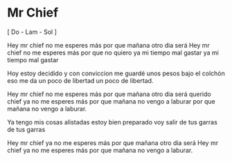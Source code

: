 Mr Chief
========

[ Do - Lam - Sol ]

Hey mr chief no me esperes más
por que mañana otro dia será 
Hey mr chief no me esperes más
por que no quiero ya mi tiempo mal gastar
ya mi tiempo mal gastar

Hoy estoy decidido y con conviccion
me guardé unos pesos bajo el colchón
eso me da un poco de libertad
un poco de libertad.

Hey mr chief no me esperes más
por que mañana otro dia será
querido chief ya no me esperes más
por que mañana no vengo a laburar
por que mañana no vengo a laburar.

Ya tengo mis cosas alistadas
estoy bien preparado
voy salir de tus garras
de tus garras

Hey mr chief ya no me esperes más
por que mañana otro dia será
Hey mr chief ya no me esperes más
por que mañana no vengo a laburar.



